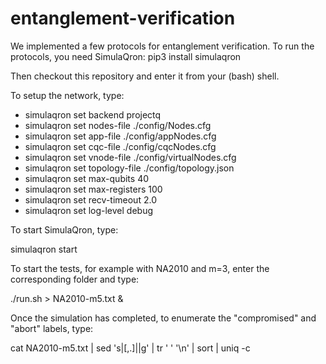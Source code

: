 # entanglement-verification

We implemented a few protocols for entanglement verification. 
To run the protocols, you need SimulaQron: pip3 install simulaqron

Then checkout this repository and enter it from your (bash) shell.

To setup the network, type:

* simulaqron set backend projectq
* simulaqron set nodes-file ./config/Nodes.cfg
* simulaqron set app-file ./config/appNodes.cfg
* simulaqron set cqc-file ./config/cqcNodes.cfg
* simulaqron set vnode-file ./config/virtualNodes.cfg
* simulaqron set topology-file ./config/topology.json
* simulaqron set max-qubits 40
* simulaqron set max-registers 100
* simulaqron set recv-timeout 2.0
* simulaqron set log-level debug 

To start SimulaQron, type:

simulaqron start

To start the tests, for example with NA2010 and m=3, enter the corresponding folder and type:

./run.sh > NA2010-m5.txt &

Once the simulation has completed, to enumerate the "compromised" and "abort" labels, type:

cat NA2010-m5.txt | sed 's|[,.]||g' | tr ' ' '\n' | sort | uniq -c

